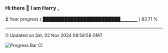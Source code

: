 ### Hi there 👋 I am Harry , 

⏳ Year progress { █████████████████████████▁▁▁▁▁ } 83.71 %

---

⏰ Updated on Sat, 02 Nov 2024 08:58:58 GMT

![Progress Bar CI](https://github.com/duykhang68/duykhang68/workflows/Progress%20Bar%20CI/badge.svg)
